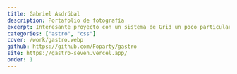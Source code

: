 ```yaml
---
title: Gabriel Asdrúbal
description: Portafolio de fotografía
excerpt: Interesante proyecto con un sistema de Grid un poco particular y cuya layout principal cambia a través del psudo selector de CSS :has
categories: ["astro", "css"]
cover: /work/gastro.webp
github: https://github.com/Foparty/gastro
site: https://gastro-seven.vercel.app/
order: 1
---
```

